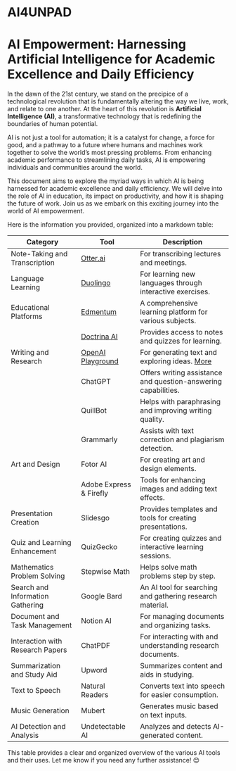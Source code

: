 # AI4UNPAD
# AI Empowerment: Harnessing Artificial Intelligence for Academic Excellence and Daily Efficiency

In the dawn of the 21st century, we stand on the precipice of a technological revolution that is fundamentally altering the way we live, work, and relate to one another. At the heart of this revolution is **Artificial Intelligence (AI)**, a transformative technology that is redefining the boundaries of human potential.

AI is not just a tool for automation; it is a catalyst for change, a force for good, and a pathway to a future where humans and machines work together to solve the world’s most pressing problems. From enhancing academic performance to streamlining daily tasks, AI is empowering individuals and communities around the world.

This document aims to explore the myriad ways in which AI is being harnessed for academic excellence and daily efficiency. We will delve into the role of AI in education, its impact on productivity, and how it is shaping the future of work. Join us as we embark on this exciting journey into the world of AI empowerment.

Here is the information you provided, organized into a markdown table:

| Category                         | Tool                                                             | Description                                                    |
| -------------------------------- | ---------------------------------------------------------------- | -------------------------------------------------------------- |
| Note-Taking and Transcription    | [Otter.ai](https://otter.ai)                                     | For transcribing lectures and meetings.                        |
| Language Learning                | [Duolingo](https://otter.ai/start-for-free)                      | For learning new languages through interactive exercises.      |
| Educational Platforms            | [Edmentum](https://www.edmentum.com/intl/)                       | A comprehensive learning platform for various subjects.        |
|                                  | [Doctrina AI](https://www.doctrina.ai)                           | Provides access to notes and quizzes for learning.             |
| Writing and Research             | [OpenAI Playground](https://platform.openai.com/playground/chat) | For generating text and exploring ideas. [More](Playground.md)    |
|                                  | ChatGPT                                                          | Offers writing assistance and question-answering capabilities. |
|                                  | QuillBot                                                         | Helps with paraphrasing and improving writing quality.         |
|                                  | Grammarly                                                        | Assists with text correction and plagiarism detection.         |
| Art and Design                   | Fotor AI                                                         | For creating art and design elements.                          |
|                                  | Adobe Express & Firefly                                          | Tools for enhancing images and adding text effects.            |
| Presentation Creation            | Slidesgo                                                         | Provides templates and tools for creating presentations.       |
| Quiz and Learning Enhancement    | QuizGecko                                                        | For creating quizzes and interactive learning sessions.        |
| Mathematics Problem Solving      | Stepwise Math                                                    | Helps solve math problems step by step.                        |
| Search and Information Gathering | Google Bard                                                      | An AI tool for searching and gathering research material.      |
| Document and Task Management     | Notion AI                                                        | For managing documents and organizing tasks.                   |
| Interaction with Research Papers | ChatPDF                                                          | For interacting with and understanding research documents.     |
| Summarization and Study Aid      | Upword                                                           | Summarizes content and aids in studying.                       |
| Text to Speech                   | Natural Readers                                                  | Converts text into speech for easier consumption.              |
| Music Generation                 | Mubert                                                           | Generates music based on text inputs.                          |
| AI Detection and Analysis        | Undetectable AI                                                  | Analyzes and detects AI-generated content.                     |

This table provides a clear and organized overview of the various AI tools and their uses. Let me know if you need any further assistance! 😊
